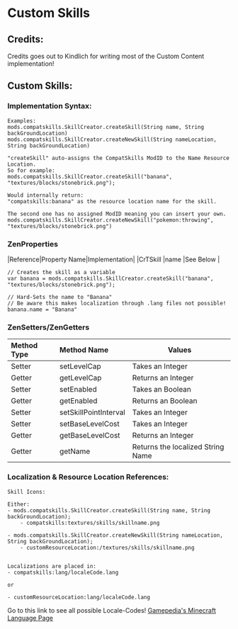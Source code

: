 # Custom Skills

## Credits:
Credits goes out to Kindlich for writing most of the Custom Content implementation!


## Custom Skills:
### Implementation Syntax:
```
Examples:
mods.compatskills.SkillCreator.createSkill(String name, String backGroundLocation)
mods.compatskills.SkillCreator.createNewSkill(String nameLocation, String backGroundLocation)

"createSkill" auto-assigns the CompatSkills ModID to the Name Resource Location.
So for example:
mods.compatskills.SkillCreator.createSkill("banana", "textures/blocks/stonebrick.png");

Would internally return:
"compatskills:banana" as the resource location name for the skill.

The second one has no assigned ModID meaning you can insert your own.
mods.compatskills.SkillCreator.createNewSkill("pokemon:throwing", "textures/blocks/stonebrick.png")
```

### ZenProperties
|Reference|Property Name|Implementation|
|CrTSkill |name         |See Below     |

```
// Creates the skill as a variable
var banana = mods.compatskills.SkillCreator.createSkill("banana", "textures/blocks/stonebrick.png");

// Hard-Sets the name to "Banana"
// Be aware this makes localization through .lang files not possible!
banana.name = "Banana"
```


### ZenSetters/ZenGetters
|Method Type |Method Name          |Values                           |
|:-----------|:--------------------|---------------------------------|
|Setter      |setLevelCap          |Takes an Integer                 |
|Getter      |getLevelCap          |Returns an Integer               |
|Setter      |setEnabled           |Takes an Boolean                 |
|Getter      |getEnabled           |Returns an Boolean               |
|Setter      |setSkillPointInterval|Takes an Integer                 |
|Setter      |setBaseLevelCost     |Takes an Integer                 |
|Getter      |getBaseLevelCost     |Returns an Integer               |
|Getter      |getName              |Returns the localized String Name|


### Localization & Resource Location References:
```
Skill Icons:

Either:
- mods.compatskills.SkillCreator.createSkill(String name, String backGroundLocation);
	- compatskills:textures/skills/skillname.png

- mods.compatskills.SkillCreator.createNewSkill(String nameLocation, String backGroundLocation);
	- customResourceLocation:/textures/skills/skillname.png


Localizations are placed in:
- compatskills:lang/localeCode.lang

or

- customResourceLocation:lang/localeCode.lang
```

Go to this link to see all possible Locale-Codes!
[Gamepedia's Minecraft Language Page](https://minecraft.gamepedia.com/Language "Gamepedia's Minecraft Language Page")
